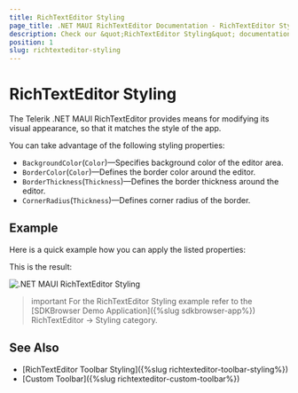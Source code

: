 ```yaml
---
title: RichTextEditor Styling
page_title: .NET MAUI RichTextEditor Documentation - RichTextEditor Styling
description: Check our &quot;RichTextEditor Styling&quot; documentation article for Telerik RichTextEditor for .NET MAUI control.
position: 1
slug: richtexteditor-styling
---
```


# RichTextEditor Styling

The Telerik .NET MAUI RichTextEditor provides means for modifying its visual appearance, so that it matches the style of the app. 

You can take advantage of the following styling properties:

* `BackgroundColor`(`Color`)&mdash;Specifies background color of the editor area.
* `BorderColor`(`Color`)&mdash;Defines the border color around the editor.
* `BorderThickness`(`Thickness`)&mdash;Defines the border thickness around the editor.
* `CornerRadius`(`Thickness`)&mdash;Defines corner radius of the border.

## Example

Here is a quick example how you can apply the listed properties:

<snippet id='richtexteditor-styling-xaml' />

This is the result:

![.NET MAUI RichTextEditor Styling](../images/richtexeditor-styling.png)

>important For the RichTextEditor Styling example refer to the [SDKBrowser Demo Application]({%slug sdkbrowser-app%}) RichTextEditor -> Styling category.

## See Also

- [RichTextEditor Toolbar Styling]({%slug richtexteditor-toolbar-styling%})
- [Custom Toolbar]({%slug richtexteditor-custom-toolbar%})